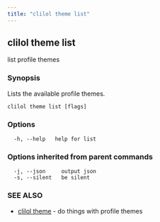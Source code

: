 ```yaml
---
title: "clilol theme list"
---
```

## clilol theme list

list profile themes

### Synopsis

Lists the available profile themes.

```
clilol theme list [flags]
```

### Options

```
  -h, --help   help for list
```

### Options inherited from parent commands

```
  -j, --json     output json
  -s, --silent   be silent
```

### SEE ALSO

* [clilol theme](clilol_theme.md)	 - do things with profile themes

